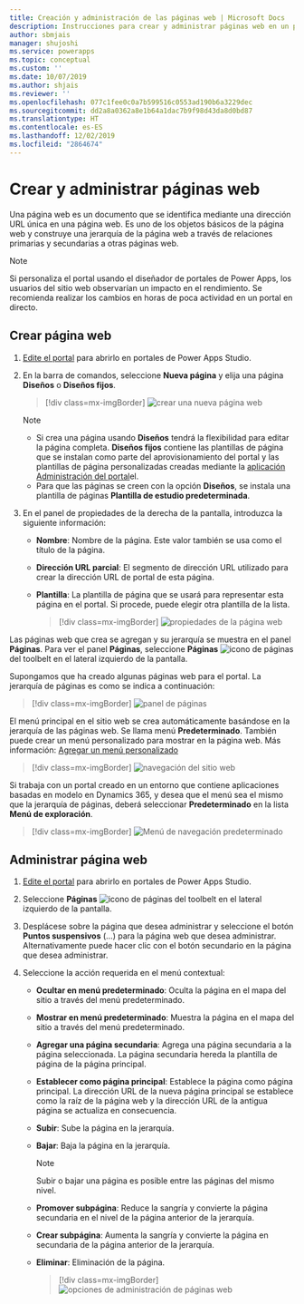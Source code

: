 ```yaml
---
title: Creación y administración de las páginas web | Microsoft Docs
description: Instrucciones para crear y administrar páginas web en un portal.
author: sbmjais
manager: shujoshi
ms.service: powerapps
ms.topic: conceptual
ms.custom: ''
ms.date: 10/07/2019
ms.author: shjais
ms.reviewer: ''
ms.openlocfilehash: 077c1fee0c0a7b599516c0553ad190b6a3229dec
ms.sourcegitcommit: dd2a8a0362a8e1b64a1dac7b9f98d43da8d0bd87
ms.translationtype: HT
ms.contentlocale: es-ES
ms.lasthandoff: 12/02/2019
ms.locfileid: "2864674"
---
```

# <a name="create-and-manage-webpages"></a>Crear y administrar páginas web

Una página web es un documento que se identifica mediante una dirección URL única en una página web. Es uno de los objetos básicos de la página web y construye una jerarquía de la página web a través de relaciones primarias y secundarias a otras páginas web.

> [!NOTE]
> Si personaliza el portal usando el diseñador de portales de Power Apps, los usuarios del sitio web observarían un impacto en el rendimiento. Se recomienda realizar los cambios en horas de poca actividad en un portal en directo.

## <a name="create-webpage"></a>Crear página web

1.  [Edite el portal](manage-existing-portals.md#edit) para abrirlo en portales de Power Apps Studio.  

2.  En la barra de comandos, seleccione **Nueva página** y elija una página **Diseños** o **Diseños fijos**.

    > [!div class=mx-imgBorder]
    > ![crear una nueva página web](media/create-webpage.png "Crear una nueva página web")

    > [!NOTE]
    > - Si crea una página usando **Diseños** tendrá la flexibilidad para editar la página completa. **Diseños fijos** contiene las plantillas de página que se instalan como parte del aprovisionamiento del portal y las plantillas de página personalizadas creadas mediante la [aplicación Administración del portal](configure/configure-portal.md)el.
    > - Para que las páginas se creen con la opción **Diseños**, se instala una plantilla de páginas **Plantilla de estudio predeterminada**.

3.  En el panel de propiedades de la derecha de la pantalla, introduzca la siguiente información:

    - **Nombre**: Nombre de la página. Este valor también se usa como el título de la página.

    - **Dirección URL parcial**: El segmento de dirección URL utilizado para crear la dirección URL de portal de esta página.

    - **Plantilla**: La plantilla de página que se usará para representar esta página en el portal. Si procede, puede elegir otra plantilla de la lista.

        > [!div class=mx-imgBorder]
        > ![propiedades de la página web](media/webpage-props.png "Propiedades de página web")

Las páginas web que crea se agregan y su jerarquía se muestra en el panel **Páginas**. Para ver el panel **Páginas**, seleccione **Páginas** ![icono de páginas](media/pages-icon.png "Icono Páginas") del toolbelt en el lateral izquierdo de la pantalla.  

Supongamos que ha creado algunas páginas web para el portal. La jerarquía de páginas es como se indica a continuación:

> [!div class=mx-imgBorder]
> ![panel de páginas](media/pages-pane.png "Panel de páginas")  

El menú principal en el sitio web se crea automáticamente basándose en la jerarquía de las páginas web. Se llama menú **Predeterminado**. También puede crear un menú personalizado para mostrar en la página web. Más información: [Agregar un menú personalizado](compose-page.md#add-a-custom-menu)

> [!div class=mx-imgBorder]
> ![navegación del sitio web](media/website-navigation.png "Navegación del sitio web")

Si trabaja con un portal creado en un entorno que contiene aplicaciones basadas en modelo en Dynamics 365, y desea que el menú sea el mismo que la jerarquía de páginas, deberá seleccionar **Predeterminado** en la lista **Menú de exploración**.

> [!div class=mx-imgBorder]
> ![Menú de navegación predeterminado](media/navigation-menu-default.png "Menú de navegación predeterminado")

## <a name="manage-webpage"></a>Administrar página web

1.  [Edite el portal](manage-existing-portals.md#edit) para abrirlo en portales de Power Apps Studio.  

2.  Seleccione **Páginas** ![icono de páginas](media/pages-icon.png "Icono Páginas") del toolbelt en el lateral izquierdo de la pantalla.  

3.  Desplácese sobre la página que desea administrar y seleccione el botón **Puntos suspensivos** (…) para la página web que desea administrar. Alternativamente puede hacer clic con el botón secundario en la página que desea administrar.

4.  Seleccione la acción requerida en el menú contextual:

    - **Ocultar en menú predeterminado**: Oculta la página en el mapa del sitio a través del menú predeterminado.

    - **Mostrar en menú predeterminado**: Muestra la página en el mapa del sitio a través del menú predeterminado.

    - **Agregar una página secundaria**: Agrega una página secundaria a la página seleccionada. La página secundaria hereda la plantilla de página de la página principal.

    - **Establecer como página principal**: Establece la página como página principal. La dirección URL de la nueva página principal se establece como la raíz de la página web y la dirección URL de la antigua página se actualiza en consecuencia.

    - **Subir**: Sube la página en la jerarquía.

    - **Bajar**: Baja la página en la jerarquía.

        > [!NOTE]
        > Subir o bajar una página es posible entre las páginas del mismo nivel.

    - **Promover subpágina**: Reduce la sangría y convierte la página secundaria en el nivel de la página anterior de la jerarquía.

    - **Crear subpágina**: Aumenta la sangría y convierte la página en secundaria de la página anterior de la jerarquía.

    - **Eliminar**: Eliminación de la página.

        > [!div class=mx-imgBorder]
        > ![opciones de administración de páginas web](media/webpage-manage-options.png "Opciones de administración de páginas web")  





